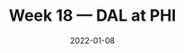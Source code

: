 ---
layout: game
title: Week 18 — DAL at PHI
season: 2021
game_id: 2021_18_DAL_PHI
week: 18
date: 2022-01-08
home_team: PHI
away_team: DAL
final_home: 
final_away: 
pbp_url: /assets/data/pbp/2021/2021_18_DAL_PHI.csv.gz
---